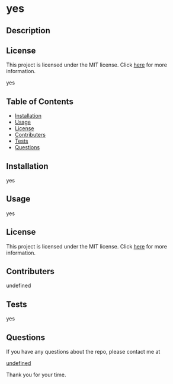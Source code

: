 # yes
  ## Description

## License

This project is licensed under the MIT license. Click [here](https://lbesson.mit-license.org/) for more information.


yes

## Table of Contents

- [Installation](#installation)
- [Usage](#usage)
- [License](#license)
- [Contributers](#contributers)
- [Tests](#tests)
- [Questions](#questions)

## Installation

yes

## Usage

yes

## License

This project is licensed under the MIT license. Click [here](https://lbesson.mit-license.org/) for more information.

## Contributers

undefined

## Tests

yes

## Questions

If you have any questions about the repo, please contact me at 

[undefined](https://github.com/undefined)

Thank you for your time.